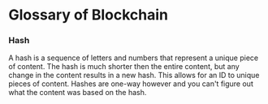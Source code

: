 # Glossary of Blockchain

### Hash

A hash is a sequence of letters and numbers that represent a unique piece of content. The hash is much shorter then the entire content, but any change in the content results in a new hash. This allows for an ID to unique pieces of content. Hashes are one-way however and you can't figure out what the content was based on the hash.
